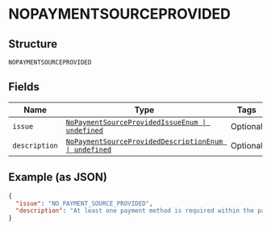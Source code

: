 
# NOPAYMENTSOURCEPROVIDED

## Structure

`NOPAYMENTSOURCEPROVIDED`

## Fields

| Name | Type | Tags | Description |
|  --- | --- | --- | --- |
| `issue` | [`NoPaymentSourceProvidedIssueEnum \| undefined`](../../doc/models/no-payment-source-provided-issue-enum.md) | Optional | - |
| `description` | [`NoPaymentSourceProvidedDescriptionEnum \| undefined`](../../doc/models/no-payment-source-provided-description-enum.md) | Optional | - |

## Example (as JSON)

```json
{
  "issue": "NO_PAYMENT_SOURCE_PROVIDED",
  "description": "At least one payment method is required within the payment source."
}
```

